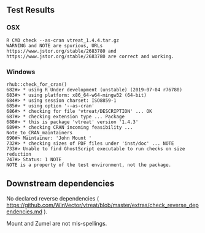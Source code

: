 

## Test Results



### OSX

    R CMD check --as-cran vtreat_1.4.4.tar.gz
    WARNING and NOTE are spurious, URLs https://www.jstor.org/stable/2683780 and https://www.jstor.org/stable/2683780 are correct and working.

### Windows

    rhub::check_for_cran()
    682#> * using R Under development (unstable) (2019-07-04 r76780)
    683#> * using platform: x86_64-w64-mingw32 (64-bit)
    684#> * using session charset: ISO8859-1
    685#> * using option '--as-cran'
    686#> * checking for file 'vtreat/DESCRIPTION' ... OK
    687#> * checking extension type ... Package
    688#> * this is package 'vtreat' version '1.4.3'
    689#> * checking CRAN incoming feasibility ... Note_to_CRAN_maintainers
    690#> Maintainer: 'John Mount '
    732#> * checking sizes of PDF files under 'inst/doc' ... NOTE
    733#> Unable to find GhostScript executable to run checks on size reduction
    747#> Status: 1 NOTE
    NOTE is a property of the test environment, not the package.
 

## Downstream dependencies

No declared reverse dependencies ( https://github.com/WinVector/vtreat/blob/master/extras/check_reverse_dependencies.md ).

     
Mount and Zumel are not mis-spellings.

